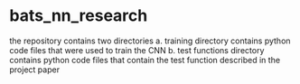 # bats_nn_research
the repository contains two directories
a. training directory contains python code files that were used to train the CNN
b. test functions directory contains python code files that contain the test function described in the project paper
